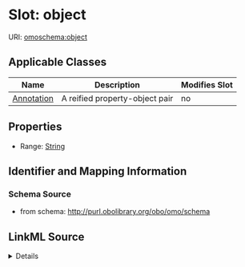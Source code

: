 # Slot: object

URI: [omoschema:object](http://purl.obolibrary.org/obo/omo/schema/object)



<!-- no inheritance hierarchy -->




## Applicable Classes

| Name | Description | Modifies Slot |
| --- | --- | --- |
[Annotation](Annotation.md) | A reified property-object pair |  no  |







## Properties

* Range: [String](String.md)





## Identifier and Mapping Information







### Schema Source


* from schema: http://purl.obolibrary.org/obo/omo/schema




## LinkML Source

<details>
```yaml
name: object
from_schema: http://purl.obolibrary.org/obo/omo/schema
rank: 1000
alias: object
domain_of:
- Annotation
relational_role: OBJECT
range: string

```
</details>